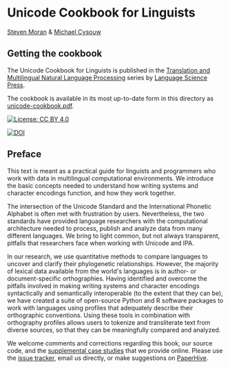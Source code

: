 # Unicode Cookbook for Linguists

[Steven Moran](http://www.comparativelinguistics.uzh.ch/de/moran.html) & [Michael Cysouw](http://cysouw.de/home/index.html)

## Getting the cookbook

The Unicode Cookbook for Linguists is published in the [Translation and Multilingual Natural Language Processing](http://langsci-press.org/catalog/book/176) series by [Language Science Press](http://langsci-press.org/).

The cookbook is available in its most up-to-date form in this directory as [unicode-cookbook.pdf](https://github.com/unicode-cookbook/cookbook/blob/master/unicode-cookbook.pdf). 

[![License: CC BY 4.0](https://licensebuttons.net/l/by/4.0/80x15.png)](http://creativecommons.org/licenses/by/4.0/)

[![DOI](https://zenodo.org/badge/DOI/10.5281/zenodo.773250.svg)](https://doi.org/10.5281/zenodo.773250)


## Preface

This text is meant as a practical guide for linguists and programmers who work with data in multilingual computational environments. We introduce the basic concepts needed to understand how writing systems and character encodings function, and how they work together.

The intersection of the Unicode Standard and the International Phonetic Alphabet is often met with frustration by users. Nevertheless, the two standards have provided language researchers with the computational architecture needed to process, publish and analyze data from many different languages. We bring to light common, but not always transparent, pitfalls that researchers face when working with Unicode and IPA.

In our research, we use quantitative methods to compare languages to uncover and clarify their phylogenetic relationships. However, the majority of lexical data available from the world's languages is in author- or document-specific orthographies. Having identified and overcome the pitfalls involved in making writing systems and character encodings syntactically and semantically interoperable (to the extent that they can be), we have created a suite of open-source Python and R software packages to work with languages using profiles that adequately describe their orthographic conventions. Using these tools in combination with orthography profiles allows users to tokenize and transliterate text from diverse sources, so that they can be meaningfully compared and analyzed.

We welcome comments and corrections regarding this book, our source code, and the [supplemental case studies](https://github.com/unicode-cookbook/) that we provide online. Please use the [issue tracker](https://github.com/unicode-cookbook/cookbook/issues/), email us directly, or make suggestions on [PaperHive](https://paperhive.org/).

